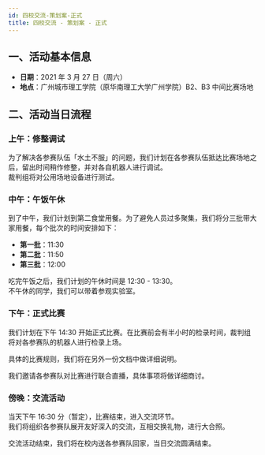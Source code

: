 ```yaml
---
id: 四校交流-策划案-正式
title: 四校交流 - 策划案 - 正式
---
```


## 一、活动基本信息

- **日期**：2021 年 3 月 27 日（周六）
- **地点**：广州城市理工学院（原华南理工大学广州学院）B2、B3 中间比赛场地

## 二、活动当日流程

### 上午：修整调试

为了解决各参赛队伍「水土不服」的问题，我们计划在各参赛队伍抵达比赛场地之后，留出时间稍作修整，并对各自机器人进行调试。  
裁判组将对公用场地设备进行测试。

### 中午：午饭午休

到了中午，我们计划到第二食堂用餐。为了避免人员过多聚集，我们将分三批带大家用餐，每个批次的时间安排如下：

- **第一批**：11:30
- **第二批**：11:50
- **第三批**：12:00

吃完午饭之后，我们计划的午休时间是 12:30 - 13:30。  
不午休的同学，我们可以带着参观实验室。

### 下午：正式比赛

我们计划在下午 14:30 开始正式比赛。在比赛前会有半小时的检录时间，裁判组将对各参赛队的机器人进行检录上场。

具体的比赛规则，我们将在另外一份文档中做详细说明。

我们邀请各参赛队对比赛进行联合直播，具体事项将做详细商讨。

### 傍晚：交流活动

当天下午 16:30 分（暂定），比赛结束，进入交流环节。  
我们将组织各参赛队展开友好深入的交流，互相交换礼物，进行大合照。

交流活动结束，我们将在校内送各参赛队回家，当日交流圆满结束。
